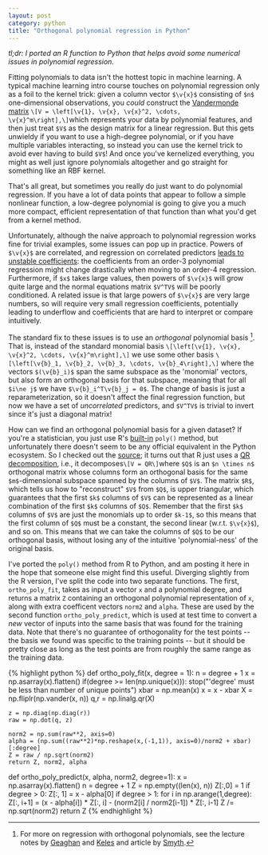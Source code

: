 ```yaml
---
layout: post
category: python
title: "Orthogonal polynomial regression in Python"
---
```


*tl;dr: I ported an R function to Python that helps avoid some numerical issues in polynomial regression.*

Fitting polynomials to data isn't the hottest topic in machine learning. A typical machine learning intro course touches on polynomial regression only as a foil to the kernel trick: given a column vector `$\v{x}$` consisting of `$n$` one-dimensional observations, you *could* construct the [Vandermonde matrix](http://en.wikipedia.org/wiki/Vandermonde_matrix) `\[V = \left[\v{1}, \v{x}, \v{x}^2, \cdots, \v{x}^m\right],\]`which represents your data by polynomial features, and then just treat `$V$` as the design matrix for a linear regression. But this gets unwieldy if you want to use a high-degree polynomial, or if you have multiple variables interacting, so instead you can use the kernel trick to avoid ever having to build `$V$`! And once you've kernelized everything, you might as well just ignore polynomials altogether and go straight for something like an RBF kernel. 

That's all great, but sometimes you really do just want to do polynomial regression. If you have a lot of data points that appear to follow a simple nonlinear function, a low-degree polynomial is going to give you a much more compact, efficient representation of that function than what you'd get from a kernel method. 

Unfortunately, although the naive approach to polynomial regression works fine for trivial examples, some issues can pop up in practice. Powers of `$\v{x}$` are correlated, and regression on correlated predictors [leads to unstable coefficients](http://en.wikipedia.org/wiki/Multicollinearity#Consequences_of_multicollinearity): the coefficients from an order-3 polynomial regression might change drastically when moving to an order-4 regression. Furthermore, if `$x$` takes large values, then powers of `$\v{x}$` will grow quite large and the normal equations matrix `$V^TV$` will be poorly conditioned. A related issue is that large powers of `$\v{x}$` are very large numbers, so will require very small regression coefficients, potentially leading to underflow and coefficients that are hard to interpret or compare intuitively. 

The standard fix to these issues is to use an *orthogonal* polynomial basis [^1]. That is, instead of the standard monomial basis `\[\left[\v{1}, \v{x}, \v{x}^2, \cdots, \v{x}^m\right],\]` we use some other basis `\[\left[\v{b}_1, \v{b}_2, \v{b}_3, \cdots, \v{b}_4\right],\]` where the vectors `$(\v{b}_i)$` span the same subspace as the 'monomial' vectors, but also form an orthogonal basis for that subspace, meaning that for all `$i\ne j$` we have `$\v{b}_i^T\v{b}_j = 0$`. The change of basis is just a reparameterization, so it doesn't affect the final regression function, but now we have a set of *uncorrelated* predictors, and `$V^TV$` is trivial to invert since it's just a diagonal matrix! 

How can we find an orthogonal polynomial basis for a given dataset? If you're a statistician, you just use R's [built-in](http://stat.ethz.ch/R-manual/R-patched/library/stats/html/poly.html) `poly()` method, but unfortunately there doesn't seem to be any official equivalent in the Python ecosystem. So I checked out the [source](https://svn.r-project.org/R/tags/R-3-0-2/src/library/stats/R/contr.poly.R); it turns out that R just uses a [QR decomposition](http://en.wikipedia.org/wiki/QR_decomposition), i.e., it decomposes`\[V = QR\]`where `$Q$` is an `$n \times n$` orthogonal matrix whose columns form an orthogonal basis for the same `$m$`-dimensional subspace spanned by the columns of `$V$`. The matrix `$R$`, which tells us how to "reconstruct" `$V$` from `$Q$`, is upper triangular, which guarantees that the first `$k$` columns of `$V$` can be represented as a linear combination of the first `$k$` columns of `$Q$`. Remember that the first `$k$` columns of `$V$` are just the monomials up to order `$k-1$`, so this means that the first column of `$Q$` must be a constant, the second linear (w.r.t. `$\v{x}$`), and so on. This means that we can take the columns of `$Q$` to be our orthogonal basis, without losing any of the intuitive 'polynomial-ness' of the original basis.

I've ported the `poly()` method from R to Python, and am posting it here in the hope that someone else might find this useful. Diverging slightly from the R version, I've split the code into two separate functions. The first, `ortho_poly_fit`, takes as input a vector `x` and a polynomial degree, and returns a matrix `Z` containing an orthogonal polynomial representation of `x`, along with extra coefficent vectors `norm2` and `alpha`. These are used by the second function `ortho_poly_predict`, which is used at test time to convert a *new* vector of inputs into the same basis that was found for the training data. Note that there's no guarantee of orthogonality for the test points -- the basis we found was specific to the training points -- but it should be pretty close as long as the test points are from roughly the same range as the training data. 

{% highlight python %}
def ortho_poly_fit(x, degree = 1):
    n = degree + 1
    x = np.asarray(x).flatten()
    if(degree >= len(np.unique(x))):
            stop("'degree' must be less than number of unique points")
    xbar = np.mean(x)
    x = x - xbar
    X = np.fliplr(np.vander(x, n))
    q,r = np.linalg.qr(X)

    z = np.diag(np.diag(r))
    raw = np.dot(q, z)

    norm2 = np.sum(raw**2, axis=0)
    alpha = (np.sum((raw**2)*np.reshape(x,(-1,1)), axis=0)/norm2 + xbar)[:degree]
    Z = raw / np.sqrt(norm2)
    return Z, norm2, alpha

def ortho_poly_predict(x, alpha, norm2, degree=1):
    x = np.asarray(x).flatten()
    n = degree + 1
    Z = np.empty((len(x), n))
    Z[:,0] = 1
    if degree > 0:
        Z[:, 1] = x - alpha[0]
    if degree > 1:
      for i in np.arange(1,degree):
          Z[:, i+1] = (x - alpha[i]) * Z[:, i] - (norm2[i] / norm2[i-1]) * Z[:, i-1]
    Z /= np.sqrt(norm2)
    return Z
{% endhighlight %}
 
[^1]: For more on regression with orthogonal polynomials, see the lecture notes by [Geaghan](http://www.stat.lsu.edu/faculty/geaghan/exst7034/fall2005/pdf/17-polynomials.pdf) and [Keles](ftp://ftp.cs.wisc.edu/pub/users/keles/849_TEX/lecture_102708.pdf) and article by [Smyth](http://www.statsci.org/smyth/pubs/EoB/bap064-.pdf).
